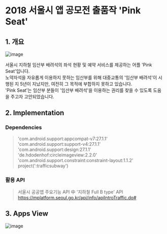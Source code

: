 # 2018 서울시 앱 공모전 출품작 'Pink Seat'

## 1. 개요

![image](https://user-images.githubusercontent.com/28644251/46254372-45018c00-c4c9-11e8-9c97-e080e5bca171.png)

서울시 지하철 임산부 배려석의 좌석 현황 및 예약 서비스를 제공하는 어플 'Pink Seat'입니다. <br/>
노약자석을 자유롭게 이용하지 못하는 임산부를 위해 대중교통의 '임산부 배려석'이 시행된 지 5년이 지났지만, 여전히 그 목적에 부합하지 못하고 있습니다. <br/>
'Pink Seat'는 임산부 분들이 '임산부 배려석'을 이용하는 권리를 찾을 수 있도록 도움을 주고자 고안되었습니다.


## 2. Implementation

### Dependencies

>'com.android.support:appcompat-v7:27.1.1' <br/>
>'com.android.support:support-v4:27.1.1' <br/>
>'com.android.support:design:27.1.1' <br/>
>'de.hdodenhof:circleimageview:2.2.0' <br/>
>'com.android.support.constraint:constraint-layout:1.1.2' <br/>
>project(':trafficsubway') <br/>
    
### 활용 API
>서울시 공공앱 주요기능 API 中 '지하철 Full B type' API
https://mplatform.seoul.go.kr/api/info/apiIntroTraffic.do#

## 3. Apps View
![image](https://user-images.githubusercontent.com/28644251/46583616-c0000f00-ca94-11e8-9414-f3659c0fcfe5.png)
